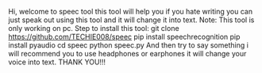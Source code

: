 Hi, welcome to speec tool this tool will help you if you hate writing you can just speak out using this tool and it will change it into text.
Note: This tool is only working on pc.
Step to install this tool:
git clone https://github.com/TECHIE008/speec
pip install speechrecognition
pip install pyaudio
cd speec
python speec.py
And then try to say something i will recommend you to use headphones or earphones it will change your voice into text.
THANK YOU!!!